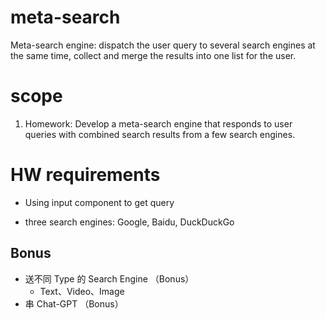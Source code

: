# meta-search
Meta-search engine: dispatch the user query to several search engines at the same time, collect and merge the results into one list for the user.
# scope
1. Homework: Develop a meta-search engine that responds to user queries with combined search results from a few search engines.

# HW requirements


- Using input component to get  query

- three search engines: Google, Baidu, DuckDuckGo

## Bonus
- 送不同 Type 的 Search Engine （Bonus）
  - Text、Video、Image
- 串 Chat-GPT （Bonus）


